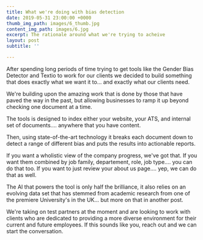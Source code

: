 ```yaml
---
title: What we're doing with bias detection
date: 2019-05-31 23:00:00 +0000
thumb_img_path: images/6_thumb.jpg
content_img_path: images/6.jpg
excerpt: The rationale around what we're trying to acheive
layout: post
subtitle: ''

---
```

After spending long periods of time trying to get tools like the Gender Bias Detector and Textio to work for our clients we decided to build something that does exactly what we want it to... and exactly what our clients need.

We're building upon the amazing work that is done by those that have paved the way in the past, but allowing businesses to ramp it up beyond checking one document at a time.

The tools is designed to index either your website, your ATS, and internal set of documents.... anywhere that you have content.

Then, using state-of-the-art technology it breaks each document down to detect a range of different bias and puts the results into actionable reports.

If you want a wholistic view of the company progress, we've got that. If you want them combined by job family, departement, role, job type.... you can do that too. If you want to just review your about us page.... yep, we can do that as well.

The AI that powers the tool is only half the brilliance, it also relies on an evolving data set that has stemmed from academic research from one of the premiere University's in the UK... but more on that in another post.

We're taking on test partners at the moment and are looking to work with clients who are dedicated to providing a more diverse environment for their current and future employees. If this sounds like you, reach out and we can start the conversation.